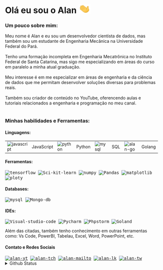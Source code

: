 <!DOCTYPE html>
<html lang="en">
<head>
    <meta charset="UTF-8">
    <title>Title</title>
</head>
<body>
<h1>
    Olá eu sou o Alan
    <img alt="hi-there" height="30" width="40" src="https://raw.githubusercontent.com/ABSphreak/ABSphreak/master/gifs/Hi.gif">
</h1>
<h3>
    Um pouco sobre mim:
</h3>
<p>
    Meu nome é Alan e eu sou um desenvolvedor cientista de dados, mas também sou um estudante de Engenharia Mecânica na Universidade Federal do Pará.
    <br>
    <br>
    Tenho uma formação incompleta em Engenharia Mecatrônica no Instituto Federal de Santa Catarina, mas sigo me especializando em áreas do curso em paralelo a minha atual graduação.
    <br>
    <br>
    Meu interesse é em me especializar em áreas de engenharia e da ciência de dados que me permitam desenvolver soluções diversas para problemas reais.
    <br>
    <br>
    Também sou criador de conteúdo no YouTube, oferencendo aulas e tutoriais relacionados a engenharia e programação no meu canal.
    <br>
    &nbsp;
</p>
<h3>
    Minhas habilidades e Ferramentas:
</h3>
<h4>
    Linguagens:
</h4>
<div>
    <table>
        <tr>
            <td>
                <img alt="javascript" height="30" width="40" src="https://cdn.jsdelivr.net/gh/devicons/devicon/icons/javascript/javascript-original.svg" />
            </td>
            <td>
                JavaScript
            </td>
            <td>
                <img alt="python" height="30" width="40" src="https://cdn.jsdelivr.net/gh/devicons/devicon/icons/python/python-original.svg" />
            </td>
            <td>
                Python
            </td>
            <td>
                <img alt="mysql" height="30" width="40" src="https://cdn.jsdelivr.net/gh/devicons/devicon/icons/mysql/mysql-original.svg" />
            </td>
            <td>
                SQL
            </td>
            <td>
                <img alt="alan-go" height="30" width="40" src="https://cdn.jsdelivr.net/gh/devicons/devicon/icons/go/go-original-wordmark.svg" />
            </td>
            <td>
                Golang
            </td>
        </tr>
    </table>
</div>

<h4>
    Ferramentas:
</h4>
<div>
    <samp>
        <img alt="tensorflow" src="https://img.shields.io/badge/TensorFlow-FF6F00?style=for-the-badge&logo=tensorflow&logoColor=white" />
        <img alt="Sci-kit-learn" src="https://img.shields.io/badge/scikit--learn-%23F7931E.svg?style=for-the-badge&logo=scikit-learn&logoColor=white" />
        <img alt="numpy" src="https://img.shields.io/badge/numpy-%23013243.svg?style=for-the-badge&logo=numpy&logoColor=white" />
        <img alt="Pandas" src="https://img.shields.io/badge/pandas-%23150458.svg?style=for-the-badge&logo=pandas&logoColor=white" />
        <img alt="matplotlib" src="https://img.shields.io/badge/matplotlib-%23F7931E.svg?style=for-the-badge&logo=matplotlib&logoColor=white" />
        <img alt="ploty" src="https://img.shields.io/badge/Plotly-%233F4F75.svg?style=for-the-badge&logo=plotly&logoColor=white" />
    </samp>
</div>
<h4>
    Databases:
</h4>
<div>
    <samp>
        <img alt="mysql" src="https://img.shields.io/badge/MySQL-00000F?style=for-the-badge&logo=mysql&logoColor=white" />
        <img alt="Mongo-db" src="https://img.shields.io/badge/MongoDB-%23F7931E.svg?style=for-the-badge&logo=mongodb&logoColor=white" />
    </samp>
</div>
<h4>
    IDEs:
</h4>
<div>
    <samp>
        <img alt="Visual-studio-code" src="https://img.shields.io/badge/Visual%20Studio%20Code-0078d7.svg?style=for-the-badge&logo=visual-studio-code&logoColor=white" />
        <img alt="Pycharm" src="https://img.shields.io/badge/PyCharm-%23F7931E.svg?style=for-the-badge&logo=pycharm&logoColor=white" />
        <img alt="Phpstorm" src="https://img.shields.io/badge/Phpstorm-%23F7931E.svg?style=for-the-badge&logo=phpstorm&logoColor=white" />
        <img alt="Goland" src="https://img.shields.io/badge/Goland-%23F7931E.svg?style=for-the-badge&logo=goland&logoColor=white" />
    </samp>
</div>
<p>
    Além das citadas, também tenho conhecimento em outras ferramentas como: Vs Code, PowerBI, Tabelau, Excel, Word, PowerPoint, etc.
</p>
<h4> Contato e Redes Sociais</h4>
<div>
    <samp>
        <a href="https://www.youtube.com/engenhado" target="_blank"><img alt="alan-yt" src="https://img.shields.io/badge/YouTube-FF0000?style=for-the-badge&logo=youtube&logoColor=white" ></a>
        <a href="https://www.twitch.tv/engenhado" target="_blank"><img alt="alan-tch" src="https://img.shields.io/badge/Twitch-9146FF?style=for-the-badge&logo=twitch&logoColor=white" ></a>
        <a href = "mailto:engenhadocanal@gmail.com"><img alt="alan-mailto" src="https://img.shields.io/badge/-Gmail-%23333?style=for-the-badge&logo=gmail&logoColor=white" ></a>
        <a href="https://www.linkedin.com/in/ahpmiranda/" target="_blank"><img alt="alan-lk" src="https://img.shields.io/badge/-LinkedIn-%230077B5?style=for-the-badge&logo=linkedin&logoColor=white" ></a>
        <a href="https://twitter.com/ahpqmiranda" target="_blank"><img alt="alan-tw" src="https://img.shields.io/badge/Twitter-1DA1F2?style=for-the-badge&logo=twitter&logoColor=white" ></a>
    </samp>
    <br>
</div>
<details>
    <summary>Github Status</summary>
    <div align="center">
        <samp>
            <img alt="stats-streak" height="160em"  src="https://github-readme-streak-stats.herokuapp.com/?user=ahpqmiranda&theme=algolia&hide_border=false">
            <br>
            <br>
            <img alt="stats-activities" height="160em"  src="https://github-readme-stats.vercel.app/api?username=ahpqmiranda&show_icons=true&theme=algolia&include_all_commits=true&count_private=true&layout=expanded"/>
            <br>
            <br>
            <img alt="stats-languages" height="160em"  src="https://github-readme-stats.vercel.app/api/top-langs/?username=ahpqmiranda&layout=compact&langs_count=20&theme=algolia"/>
            <br>
            <br>
            <img alt="contribution-30d-graph" height="320"  src="https://activity-graph.herokuapp.com/graph?username=Ahpqmiranda&days=30&theme=react-dark&hide_border=false">
        </samp>
    </div>
</details>

</body>
</html>